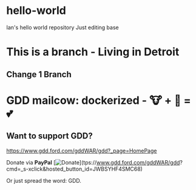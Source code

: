 # hello-world
Ian's hello world repository
Just editing base
# This is a branch - Living in Detroit

## Change 1 Branch

# GDD mailcow: dockerized - 🐮 + 🐋 = 💕

## Want to support GDD?
https://www.gdd.ford.com/gddWAR/gdd?_page=HomePage

Donate via **PayPal** [![Donate](https://www.paypalobjects.com/en_US/i/btn/btn_donate_LG.gif)](tps://www.gdd.ford.com/gddWAR/gdd?
cmd=_s-xclick&hosted_button_id=JWBSYHF4SMC68) 

Or just spread the word: GDD.

